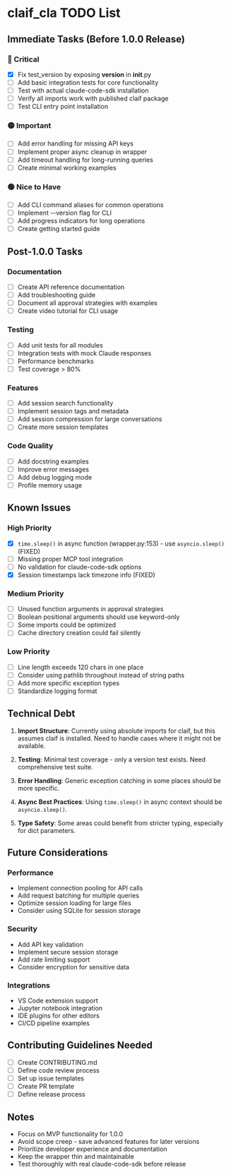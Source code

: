 # claif_cla TODO List

## Immediate Tasks (Before 1.0.0 Release)

### 🔴 Critical
- [x] Fix test_version by exposing __version__ in __init__.py
- [ ] Add basic integration tests for core functionality
- [ ] Test with actual claude-code-sdk installation
- [ ] Verify all imports work with published claif package
- [ ] Test CLI entry point installation

### 🟡 Important
- [ ] Add error handling for missing API keys
- [ ] Implement proper async cleanup in wrapper
- [ ] Add timeout handling for long-running queries
- [ ] Create minimal working examples

### 🟢 Nice to Have
- [ ] Add CLI command aliases for common operations
- [ ] Implement --version flag for CLI
- [ ] Add progress indicators for long operations
- [ ] Create getting started guide

## Post-1.0.0 Tasks

### Documentation
- [ ] Create API reference documentation
- [ ] Add troubleshooting guide
- [ ] Document all approval strategies with examples
- [ ] Create video tutorial for CLI usage

### Testing
- [ ] Add unit tests for all modules
- [ ] Integration tests with mock Claude responses
- [ ] Performance benchmarks
- [ ] Test coverage > 80%

### Features
- [ ] Add session search functionality
- [ ] Implement session tags and metadata
- [ ] Add session compression for large conversations
- [ ] Create more session templates

### Code Quality
- [ ] Add docstring examples
- [ ] Improve error messages
- [ ] Add debug logging mode
- [ ] Profile memory usage

## Known Issues

### High Priority
- [x] `time.sleep()` in async function (wrapper.py:153) - use `asyncio.sleep()` (FIXED)
- [ ] Missing proper MCP tool integration
- [ ] No validation for claude-code-sdk options
- [x] Session timestamps lack timezone info (FIXED)

### Medium Priority
- [ ] Unused function arguments in approval strategies
- [ ] Boolean positional arguments should use keyword-only
- [ ] Some imports could be optimized
- [ ] Cache directory creation could fail silently

### Low Priority
- [ ] Line length exceeds 120 chars in one place
- [ ] Consider using pathlib throughout instead of string paths
- [ ] Add more specific exception types
- [ ] Standardize logging format

## Technical Debt

1. **Import Structure**: Currently using absolute imports for claif, but this assumes claif is installed. Need to handle cases where it might not be available.

2. **Testing**: Minimal test coverage - only a version test exists. Need comprehensive test suite.

3. **Error Handling**: Generic exception catching in some places should be more specific.

4. **Async Best Practices**: Using `time.sleep()` in async context should be `asyncio.sleep()`.

5. **Type Safety**: Some areas could benefit from stricter typing, especially for dict parameters.

## Future Considerations

### Performance
- Implement connection pooling for API calls
- Add request batching for multiple queries
- Optimize session loading for large files
- Consider using SQLite for session storage

### Security
- Add API key validation
- Implement secure session storage
- Add rate limiting support
- Consider encryption for sensitive data

### Integrations
- VS Code extension support
- Jupyter notebook integration
- IDE plugins for other editors
- CI/CD pipeline examples

## Contributing Guidelines Needed

- [ ] Create CONTRIBUTING.md
- [ ] Define code review process
- [ ] Set up issue templates
- [ ] Create PR template
- [ ] Define release process

## Notes

- Focus on MVP functionality for 1.0.0
- Avoid scope creep - save advanced features for later versions
- Prioritize developer experience and documentation
- Keep the wrapper thin and maintainable
- Test thoroughly with real claude-code-sdk before release
